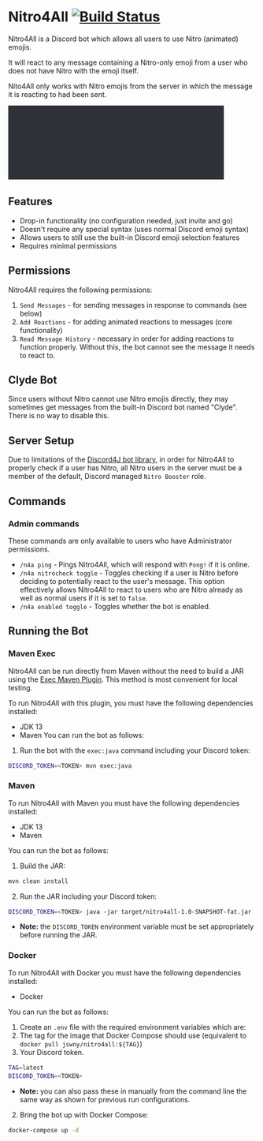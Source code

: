 # Nitro4All [![Build Status](https://travis-ci.com/jswny/nitro4all.svg?branch=master)](https://travis-ci.com/jswny/nitro4all)
Nitro4All is a Discord bot which allows all users to use Nitro (animated) emojis.

It will react to any message containing a Nitro-only emoji from a user who does not have Nitro with the emoji itself.

Nito4All only works with Nitro emojis from the server in which the message it is reacting to had been sent.

![Demo GIF](images/demo.gif)

## Features
- Drop-in functionality (no configuration needed, just invite and go)
- Doesn't require any special syntax (uses normal Discord emoji syntax)
- Allows users to still use the built-in Discord emoji selection features
- Requires minimal permissions

## Permissions
Nitro4All requires the following permissions:
1. `Send Messages` - for sending messages in response to commands (see below)
2. `Add Reactions` - for adding animated reactions to messages (core functionality)
3. `Read Message History` - necessary in order for adding reactions to function properly. Without this, the bot cannot see the message it needs to react to.

## Clyde Bot
Since users without Nitro cannot use Nitro emojis directly, they may sometimes get messages from the built-in Discord bot named "Clyde". There is no way to disable this.

## Server Setup
Due to limitations of the [Discord4J bot library](https://github.com/Discord4J/Discord4J), in order for Nitro4All to properly check if a user has Nitro, all Nitro users in the server must be a member of the default, Discord managed `Nitro Booster` role.

## Commands
### Admin commands
These commands are only available to users who have Administrator permissions.
- `/n4a ping` - Pings Nitro4All, which will respond with `Pong!` if it is online.
- `/n4a nitrocheck toggle` - Toggles checking if a user is Nitro before deciding to potentially react to the user's message. This option effectively allows Nitro4All to react to users who are Nitro already as well as normal users if it is set to `false`.
- `/n4a enabled toggle` - Toggles whether the bot is enabled.
  
## Running the Bot
### Maven Exec
Nitro4All can be run directly from Maven without the need to build a JAR using the [Exec Maven Plugin](https://www.mojohaus.org/exec-maven-plugin/). This method is most convenient for local testing.

To run Nitro4All with this plugin, you must have the following dependencies installed:
- JDK 13
- Maven
You can run the bot as follows:
1. Run the bot with the `exec:java` command including your Discord token:
```sh
DISCORD_TOKEN=<TOKEN> mvn exec:java
```

### Maven
To run Nitro4All with Maven you must have the following dependencies installed:
- JDK 13
- Maven

You can run the bot as follows:
1. Build the JAR: 
```sh
mvn clean install
```
2. Run the JAR including your Discord token: 
```sh
DISCORD_TOKEN=<TOKEN> java -jar target/nitro4all-1.0-SNAPSHOT-fat.jar
```
  - **Note:** the `DISCORD_TOKEN` environment variable must be set appropriately before running the JAR.

### Docker
To run Nitro4All with Docker you must have the following dependencies installed:
- Docker

You can run the bot as follows:
1. Create an `.env` file with the required environment variables which are:
  1. The tag for the image that Docker Compose should use (equivalent to `docker pull jswny/nitro4all:${TAG}`)
  2. Your Discord token.
```sh
TAG=latest
DISCORD_TOKEN=<TOKEN>
```
  - **Note:** you can also pass these in manually from the command line the same way as shown for previous run configurations.
2. Bring the bot up with Docker Compose:
```sh
docker-compose up -d
```
